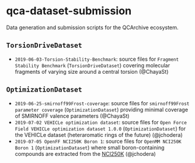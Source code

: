 # qca-dataset-submission
Data generation and submission scripts for the QCArchive ecosystem.

## `TorsionDriveDataset`
* `2019-06-03-Torsion-Stability-Benchmark`: source files for `Fragment Stability Benchmark` (`TorsionDriveDataset`) covering molecular fragments of varying size around a central torsion (@ChayaSt)

## `OptimizationDataset`
* `2019-06-25-smirnoff99Frost-coverage`: source files for `smirnoff99Frost parameter coverage` (`OptimizationDataset`) providing minimal coverage of SMIRNOFF valence parameters (@ChayaSt)
* `2019-07-02 VEHICLe optimization dataset`: source files for `Open Force Field VEHICLe optimization dataset 1.0.0` (`OptimizationDataset`) for the VEHICLe dataset (heteraromatic rings of the future) (@jchodera)
* `2019-07-05 OpenFF NCI250K Boron 1`: source files for `OpenMM NCI250K Boron 1` (`OptimizationDataset`) where small boron-containing compounds are extracted from the [NCI250K](https://cactus.nci.nih.gov/download/nci/) (@jchodera)
